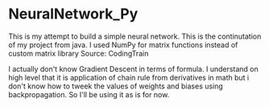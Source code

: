 # NeuralNetwork_Py

This is my attempt to build a simple neural network.
This is the continutation of my project from java. 
I used NumPy for matrix functions instead of custom matrix library 
Source: CodingTrain

I actually don't know Gradient Descent in terms of formula. 
I understand on high level that it is application of chain rule from derivatives in math but i don't know how to tweek the values of weights and biases using backpropagation. So I'll be using it as is for now.
